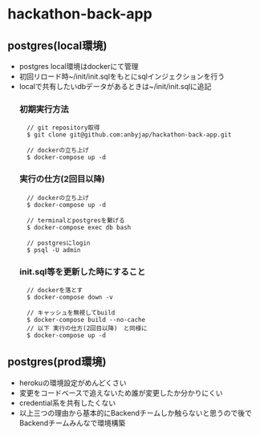 # hackathon-back-app 

## postgres(local環境)
- postgres local環境はdockerにて管理
- 初回リロード時~/init/init.sqlをもとにsqlインジェクションを行う
- localで共有したいdbデータがあるときは~/init/init.sqlに追記
    ### 初期実行方法
        // git repository取得
        $ git clone git@github.com:anbyjap/hackathon-back-app.git

        // dockerの立ち上げ
        $ docker-compose up -d
    ### 実行の仕方(2回目以降)
        // dockerの立ち上げ
        $ docker-compose up -d

        // terminalとpostgresを繋げる
        $ docker-compose exec db bash

        // postgresにlogin
        $ psql -U admin
    ### init.sql等を更新した時にすること
        // dockerを落とす
        $ docker-compose down -v

        // キャッシュを無視してbuild
        $ docker-compose build --no-cache
        // 以下 実行の仕方(2回目以降)　と同様に
        $ docker-compose up -d

## postgres(prod環境)
- herokuの環境設定がめんどくさい
- 変更をコードベースで追えないため誰が変更したか分かりにくい
- credential系を共有したくない
- 以上三つの理由から基本的にBackendチームしか触らないと思うので後でBackendチームみんなで環境構築